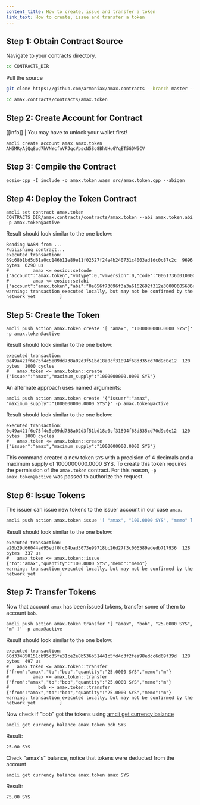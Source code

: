 ```yaml
---
content_title: How to create, issue and transfer a token
link_text: How to create, issue and transfer a token
---
```


## Step 1: Obtain Contract Source

Navigate to your contracts directory.

```sh
cd CONTRACTS_DIR
```

Pull the source
```sh
git clone https://github.com/armoniax/amax.contracts --branch master --single-branch
```

```sh
cd amax.contracts/contracts/amax.token
```

## Step 2: Create Account for Contract
[[info]]
| You may have to unlock your wallet first!

```shell
amcli create account amax amax.token AM6MRyAjQq8ud7hVNYcfnVPJqcVpscN5So8BhtHuGYqET5GDW5CV
```

## Step 3: Compile the Contract

```shell
eosio-cpp -I include -o amax.token.wasm src/amax.token.cpp --abigen
```

## Step 4: Deploy the Token Contract

```shell
amcli set contract amax.token CONTRACTS_DIR/amax.contracts/contracts/amax.token --abi amax.token.abi -p amax.token@active
```

Result should look similar to the one below:
```console
Reading WASM from ...
Publishing contract...
executed transaction: 69c68b1bd5d61a0cc146b11e89e11f02527f24e4b240731c4003ad1dc0c87c2c  9696 bytes  6290 us
#         amax <= eosio::setcode               {"account":"amax.token","vmtype":0,"vmversion":0,"code":"0061736d0100000001aa011c60037f7e7f0060047f...
#         amax <= eosio::setabi                {"account":"amax.token","abi":"0e656f73696f3a3a6162692f312e30000605636c6f73650002056f776e6572046e61...
warning: transaction executed locally, but may not be confirmed by the network yet         ]
```

## Step 5: Create the Token

```shell
amcli push action amax.token create '[ "amax", "1000000000.0000 SYS"]' -p amax.token@active
```

Result should look similar to the one below:
```console
executed transaction: 0e49a421f6e75f4c5e09dd738a02d3f51bd18a0cf31894f68d335cd70d9c0e12  120 bytes  1000 cycles
#   amax.token <= amax.token::create          {"issuer":"amax","maximum_supply":"1000000000.0000 SYS"}
```

An alternate approach uses named arguments:

```shell
amcli push action amax.token create '{"issuer":"amax", "maximum_supply":"1000000000.0000 SYS"}' -p amax.token@active
```

Result should look similar to the one below:
```console
executed transaction: 0e49a421f6e75f4c5e09dd738a02d3f51bd18a0cf31894f68d335cd70d9c0e12  120 bytes  1000 cycles
#   amax.token <= amax.token::create          {"issuer":"amax","maximum_supply":"1000000000.0000 SYS"}
```
This command created a new token `SYS` with a precision of 4 decimals and a maximum supply of 1000000000.0000 SYS.  To create this token requires the permission of the `amax.token` contract. For this reason, `-p amax.token@active` was passed to authorize the request.

## Step 6: Issue Tokens

The issuer can issue new tokens to the issuer account in our case `amax`.

```sh
amcli push action amax.token issue '[ "amax", "100.0000 SYS", "memo" ]' -p amax@active
```

Result should look similar to the one below:
```console
executed transaction: a26b29d66044ad95edf0fc04bad3073e99718bc26d27f3c006589adedb717936  128 bytes  337 us
#   amax.token <= amax.token::issue           {"to":"amax","quantity":"100.0000 SYS","memo":"memo"}
warning: transaction executed locally, but may not be confirmed by the network yet         ]
```

## Step 7: Transfer Tokens

Now that account `amax` has been issued tokens, transfer some of them to account `bob`.

```shell
amcli push action amax.token transfer '[ "amax", "bob", "25.0000 SYS", "m" ]' -p amax@active
```

Result should look similar to the one below:
```console
executed transaction: 60d334850151cb95c35fe31ce2e8b536b51441c5fd4c3f2fea98edcc6d69f39d  128 bytes  497 us
#   amax.token <= amax.token::transfer        {"from":"amax","to":"bob","quantity":"25.0000 SYS","memo":"m"}
#         amax <= amax.token::transfer        {"from":"amax","to":"bob","quantity":"25.0000 SYS","memo":"m"}
#           bob <= amax.token::transfer        {"from":"amax","to":"bob","quantity":"25.0000 SYS","memo":"m"}
warning: transaction executed locally, but may not be confirmed by the network yet         ]
```
Now check if "bob" got the tokens using [amcli get currency balance](https://developers.eos.io/manuals/eos/latest/amcli/command-reference/get/currency-balance)

```shell
amcli get currency balance amax.token bob SYS
```

Result:
```console
25.00 SYS
```

Check "amax's" balance, notice that tokens were deducted from the account

```shell
amcli get currency balance amax.token amax SYS
```

Result:
```console
75.00 SYS
```